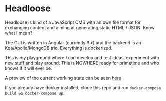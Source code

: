 # Headloose

Headloose is kind of a JavaScript CMS with an own file format for exchanging content and aiming at generating static HTML / JSON. Know what I mean?

The GUI is written in Angular (currently 9.x) and the backend is an Koa/Apollo/MongoDB trio. Everything is dockerized.

This is my playground where I can develop and test ideas, experiment with new stuff and play around. This is NOWHERE ready for primetime and who knows if it will ever be.

A preview of the current working state can be seen [here](https://brunofenzl.github.io/headloose/)

If you already have docker installed, clone this repo and run `docker-compose build && docker-compose up`.
